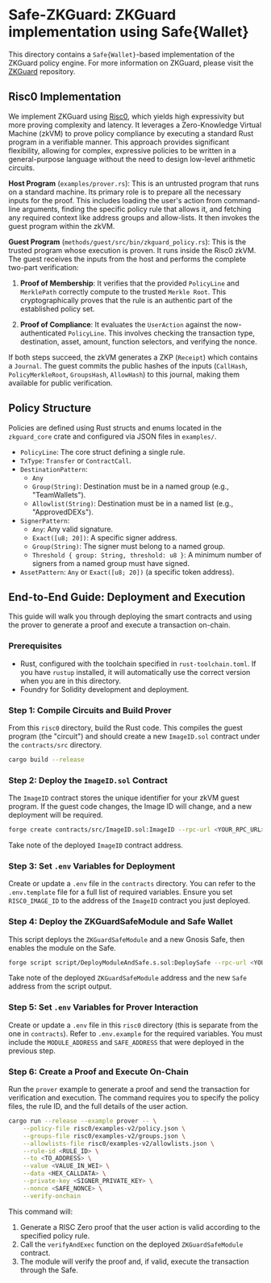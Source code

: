 # Safe-ZKGuard: ZKGuard implementation using Safe{Wallet}

This directory contains a `Safe{Wallet}`-based implementation of the ZKGuard policy engine. For more information on ZKGuard, please visit the [ZKGuard](https://github.com/ziemen4/zkguard) repository.

## Risc0 Implementation

We implement ZKGuard using [Risc0](https://risczero.com/), which yields high expressivity but more proving complexity and latency.
It leverages a Zero-Knowledge Virtual Machine (zkVM) to prove policy compliance by executing a standard Rust program in a verifiable manner. This approach provides significant flexibility, allowing for complex, expressive policies to be written in a general-purpose language without the need to design low-level arithmetic circuits.

**Host Program** (`examples/prover.rs`): This is an untrusted program that runs on a standard machine. Its primary role is to prepare all the necessary inputs for the proof. This includes loading the user's action from command-line arguments, finding the specific policy rule that allows it, and fetching any required context like address groups and allow-lists. It then invokes the guest program within the zkVM.

**Guest Program** (`methods/guest/src/bin/zkguard_policy.rs`): This is the trusted program whose execution is proven. It runs inside the Risc0 zkVM. The guest receives the inputs from the host and performs the complete two-part verification:

1.  **Proof of Membership**: It verifies that the provided `PolicyLine` and `MerklePath` correctly compute to the trusted `Merkle Root`. This cryptographically proves that the rule is an authentic part of the established policy set.
   
2.  **Proof of Compliance**: It evaluates the `UserAction` against the now-authenticated `PolicyLine`. This involves checking the transaction type, destination, asset, amount, function selectors, and verifying the nonce.

If both steps succeed, the zkVM generates a ZKP (`Receipt`) which contains a `Journal`. The guest commits the public hashes of the inputs (`CallHash`, `PolicyMerkleRoot`, `GroupsHash`, `AllowHash`) to this journal, making them available for public verification.

## Policy Structure

Policies are defined using Rust structs and enums located in the `zkguard_core` crate and configured via JSON files in `examples/`.

*   `PolicyLine`: The core struct defining a single rule.
*   `TxType`: `Transfer` or `ContractCall`.
*   `DestinationPattern`:
    *   `Any`
    *   `Group(String)`: Destination must be in a named group (e.g., "TeamWallets").
    *   `Allowlist(String)`: Destination must be in a named list (e.g., "ApprovedDEXs").
*   `SignerPattern`:
    *   `Any`: Any valid signature.
    *   `Exact([u8; 20])`: A specific signer address.
    *   `Group(String)`: The signer must belong to a named group.
    *   `Threshold { group: String, threshold: u8 }`: A minimum number of signers from a named group must have signed.
*   `AssetPattern`: `Any` or `Exact([u8; 20])` (a specific token address).

## End-to-End Guide: Deployment and Execution

This guide will walk you through deploying the smart contracts and using the prover to generate a proof and execute a transaction on-chain.

### Prerequisites

*   Rust, configured with the toolchain specified in `rust-toolchain.toml`. If you have `rustup` installed, it will automatically use the correct version when you are in this directory.
*   Foundry for Solidity development and deployment.

### Step 1: Compile Circuits and Build Prover

From this `risc0` directory, build the Rust code. This compiles the guest program (the "circuit") and should create a new `ImageID.sol` contract under the `contracts/src` directory.

```bash
cargo build --release
```

### Step 2: Deploy the `ImageID.sol` Contract

The `ImageID` contract stores the unique identifier for your zkVM guest program. If the guest code changes, the Image ID will change, and a new deployment will be required.

```bash
forge create contracts/src/ImageID.sol:ImageID --rpc-url <YOUR_RPC_URL> --private-key <YOUR_PRIVATE_KEY> --broadcast
```

Take note of the deployed `ImageID` contract address.

### Step 3: Set `.env` Variables for Deployment

Create or update a `.env` file in the `contracts` directory. You can refer to the `.env.template` file for a full list of required variables. Ensure you set `RISC0_IMAGE_ID` to the address of the `ImageID` contract you just deployed.

### Step 4: Deploy the ZKGuardSafeModule and Safe Wallet

This script deploys the `ZKGuardSafeModule` and a new Gnosis Safe, then enables the module on the Safe.

```bash
forge script script/DeployModuleAndSafe.s.sol:DeploySafe --rpc-url <YOUR_RPC_URL> --private-key <YOUR_PRIVATE_KEY> --via-ir --broadcast -vvvvv
```

Take note of the deployed `ZKGuardSafeModule` address and the new `Safe` address from the script output.

### Step 5: Set `.env` Variables for Prover Interaction

Create or update a `.env` file in this `risc0` directory (this is separate from the one in `contracts`). Refer to `.env.example` for the required variables. You must include the `MODULE_ADDRESS` and `SAFE_ADDRESS` that were deployed in the previous step.

### Step 6: Create a Proof and Execute On-Chain

Run the `prover` example to generate a proof and send the transaction for verification and execution. The command requires you to specify the policy files, the rule ID, and the full details of the user action.

```bash
cargo run --release --example prover -- \
    --policy-file risc0/examples-v2/policy.json \
    --groups-file risc0/examples-v2/groups.json \
    --allowlists-file risc0/examples-v2/allowlists.json \
    --rule-id <RULE_ID> \
    --to <TO_ADDRESS> \
    --value <VALUE_IN_WEI> \
    --data <HEX_CALLDATA> \
    --private-key <SIGNER_PRIVATE_KEY> \
    --nonce <SAFE_NONCE> \
    --verify-onchain
```

This command will:
1.  Generate a RISC Zero proof that the user action is valid according to the specified policy rule.
2.  Call the `verifyAndExec` function on the deployed `ZKGuardSafeModule` contract.
3.  The module will verify the proof and, if valid, execute the transaction through the Safe.
